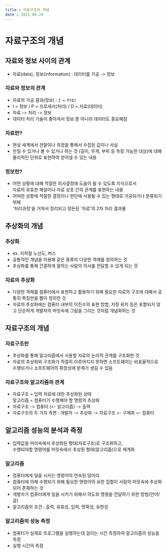 ```yaml
---
title : 자료구조의 개념  
date : 2021.08.24
---
```



# 자료구조의 개념

## 자료와 정보 사이의 관계
* 자료(data), 정보(information) : 데이터를 가공 -> 정보
  
### 자료와 정보의 관계
* 자료의 가공 결과(정보) : `I = P(D)`
* I = 정보 / P = 프로세서(처리) / D = 자료(데이터)
* 자료 -> 처리 -> 정보
* 데이터 처리 기술이 좋아져서 정보 뿐 아니라 데이터도 중요해짐

### 자료란?
* 현실 세계에서 관찰이나 측정을 통해서 수집된 값이나 사실
* 만질 수 있거나 볼 수 있거나 하는 것 (길이, 무게, 부피 등 측정 가능한 대상)에 대해  
  물리적인 단위로 표현하여 얻어낼 수 있는 내용

### 정보란?
* 어떤 상황에 대해 적절한 의사결정에 도움이 될 수 있도록 지식으로서   
  자료의 유효한 해설이나 자료 상호 간의 관계를 표현하는 내용
* 어떠한 상황에 적절한 결정이나 판단에 사용될 수 있는 형태로 가공되거나 분류되기 위해  
  '처리과정'을 거쳐서 정리되고 정돈된 '자료'의 2차 처리 결과물


## 추상화의 개념

### 추상화
* ex. 지하철 노선도, 버스
* 공통적인 개념을 이용해 같은 종류의 다양한 객체를 정의하는 것
* 추상화를 통해 간결하게 말하는 사람의 의사를 전달할 수 있게 되는 것

### 자료의 추상화
* 다양한 객체를 컴퓨터에서 표현하고 활용하기 위해 필요한 자료의 구조에 대해서 공통의 특징만을 뽑아 정의한 것
* 자료의 추상화에는 컴퓨터 내부의 이진수의 표현 방법, 저장 위치 등은 포함되지 않고 단순하게 개발자의 머릿속에 그림을 그리는 것처럼 개념화하는 것


## 자료구조의 개념

### 자료구조란
* 추상화를 통해 알고리즘에서 사용할 자료의 논리적 관계를 구조화한 것
* 자료의 추상화와 구조화가 적절히 이루어지지 못하면 소프트웨어는 비효율적으로 수행되거나 소프트웨어의 확장성에 문제가 생길 수 있음

### 자료구조와 알고리즘의 관계
* 자료구조 = 입력 자료에 대한 추상화된 상태  
  알고리즘 = 컴퓨터가 수행해야 할 명령의 추상화
* 자료구조 -> 컴퓨터 (<- 알고리즘) -> 출력
* 자료구조의 두 가지 측면 : 개발자 -> 추상화 -> 자료구조 <- 구체화 <- 컴퓨터


## 알고리즘 성능의 분석과 측정
* 입력값을 머리속에서 추상화된 형태(자료구조)로 구조화하고,  
  수행되야할 명령어를 머릿속에서 추상된 형태(알고리즘)으로 체계화
  
### 알고리즘
* 컴퓨터에게 일을 시키는 명령어의 연속된 덩어리
* 컴퓨터에 의해 수행되기 위해 필요한 명령어의 유한 집합이 사람의 머릿속에 추상화되어 존재하는 것
* 개발자가 컴퓨터에게 일을 시키기 위해서 의도와 명령을 전달하기 위한 방법(언어/글)
* 알고리즘의 조건 : 출력, 유효성, 입력, 명확성, 유한성

### 알고리즘의 성능 측정
* 컴퓨터가 실제로 프로그램을 실행하는데 걸리는 시간 측정하여 알고리즘의 성능을 측정
* 실행 시간의 측정
  
